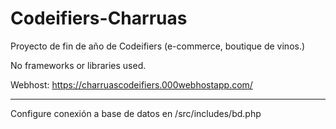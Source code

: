 # Codeifiers-Charruas

Proyecto de fin de año de Codeifiers (e-commerce, boutique de vinos.)

No frameworks or libraries used.

Webhost: https://charruascodeifiers.000webhostapp.com/

---

Configure conexión a base de datos en /src/includes/bd.php
